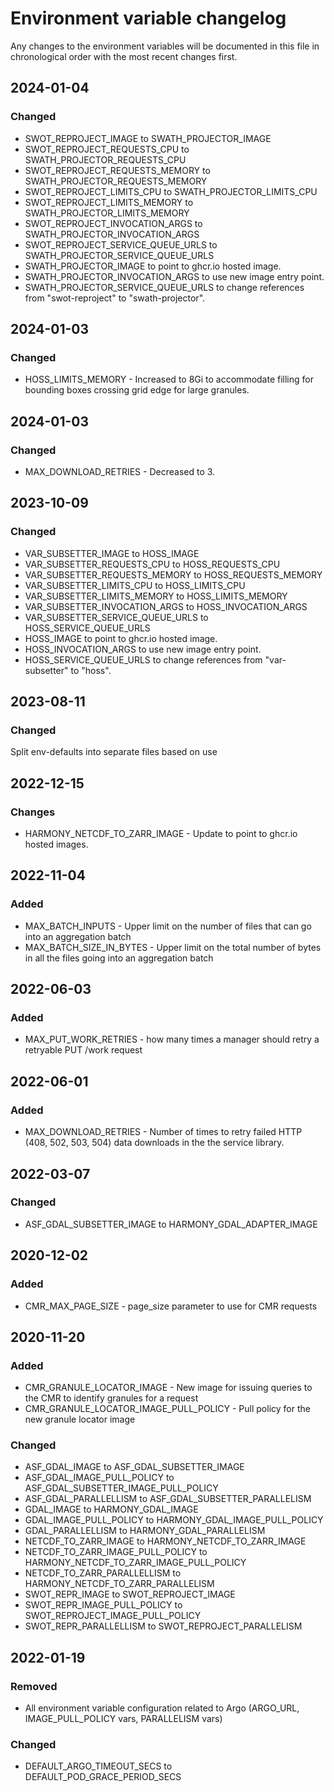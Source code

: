 # Environment variable changelog
Any changes to the environment variables will be documented in this file in chronological
order with the most recent changes first.

## 2024-01-04
### Changed
- SWOT_REPROJECT_IMAGE to SWATH_PROJECTOR_IMAGE
- SWOT_REPROJECT_REQUESTS_CPU to SWATH_PROJECTOR_REQUESTS_CPU
- SWOT_REPROJECT_REQUESTS_MEMORY to SWATH_PROJECTOR_REQUESTS_MEMORY
- SWOT_REPROJECT_LIMITS_CPU to SWATH_PROJECTOR_LIMITS_CPU
- SWOT_REPROJECT_LIMITS_MEMORY to SWATH_PROJECTOR_LIMITS_MEMORY
- SWOT_REPROJECT_INVOCATION_ARGS to SWATH_PROJECTOR_INVOCATION_ARGS
- SWOT_REPROJECT_SERVICE_QUEUE_URLS to SWATH_PROJECTOR_SERVICE_QUEUE_URLS
- SWATH_PROJECTOR_IMAGE to point to ghcr.io hosted image.
- SWATH_PROJECTOR_INVOCATION_ARGS to use new image entry point.
- SWATH_PROJECTOR_SERVICE_QUEUE_URLS to change references from "swot-reproject" to "swath-projector".

## 2024-01-03
### Changed
- HOSS_LIMITS_MEMORY - Increased to 8Gi to accommodate filling for bounding boxes crossing grid edge for large granules.

## 2024-01-03
### Changed
- MAX_DOWNLOAD_RETRIES - Decreased to 3.

## 2023-10-09
### Changed
- VAR_SUBSETTER_IMAGE to HOSS_IMAGE
- VAR_SUBSETTER_REQUESTS_CPU to HOSS_REQUESTS_CPU
- VAR_SUBSETTER_REQUESTS_MEMORY to HOSS_REQUESTS_MEMORY
- VAR_SUBSETTER_LIMITS_CPU to HOSS_LIMITS_CPU
- VAR_SUBSETTER_LIMITS_MEMORY to HOSS_LIMITS_MEMORY
- VAR_SUBSETTER_INVOCATION_ARGS to HOSS_INVOCATION_ARGS
- VAR_SUBSETTER_SERVICE_QUEUE_URLS to HOSS_SERVICE_QUEUE_URLS
- HOSS_IMAGE to point to ghcr.io hosted image.
- HOSS_INVOCATION_ARGS to use new image entry point.
- HOSS_SERVICE_QUEUE_URLS to change references from "var-subsetter" to "hoss".

## 2023-08-11
### Changed
Split env-defaults into separate files based on use

## 2022-12-15
### Changes
- HARMONY_NETCDF_TO_ZARR_IMAGE - Update to point to ghcr.io hosted images.
## 2022-11-04
### Added
- MAX_BATCH_INPUTS - Upper limit on the number of files that can go into an aggregation batch
- MAX_BATCH_SIZE_IN_BYTES - Upper limit on the total number of bytes in all the files going into an aggregation batch

## 2022-06-03
### Added
- MAX_PUT_WORK_RETRIES - how many times a manager should retry a retryable PUT /work request

## 2022-06-01
### Added
- MAX_DOWNLOAD_RETRIES - Number of times to retry failed HTTP (408, 502, 503, 504) data downloads in the the service library.

## 2022-03-07
### Changed
- ASF_GDAL_SUBSETTER_IMAGE to HARMONY_GDAL_ADAPTER_IMAGE

## 2020-12-02
### Added
- CMR_MAX_PAGE_SIZE - page_size parameter to use for CMR requests
## 2020-11-20
### Added
- CMR_GRANULE_LOCATOR_IMAGE - New image for issuing queries to the CMR to identify granules for a request
- CMR_GRANULE_LOCATOR_IMAGE_PULL_POLICY - Pull policy for the new granule locator image

### Changed
- ASF_GDAL_IMAGE to ASF_GDAL_SUBSETTER_IMAGE
- ASF_GDAL_IMAGE_PULL_POLICY to ASF_GDAL_SUBSETTER_IMAGE_PULL_POLICY
- ASF_GDAL_PARALLELLISM to ASF_GDAL_SUBSETTER_PARALLELISM
- GDAL_IMAGE to HARMONY_GDAL_IMAGE
- GDAL_IMAGE_PULL_POLICY to HARMONY_GDAL_IMAGE_PULL_POLICY
- GDAL_PARALLELLISM to HARMONY_GDAL_PARALLELISM
- NETCDF_TO_ZARR_IMAGE to HARMONY_NETCDF_TO_ZARR_IMAGE
- NETCDF_TO_ZARR_IMAGE_PULL_POLICY to HARMONY_NETCDF_TO_ZARR_IMAGE_PULL_POLICY
- NETCDF_TO_ZARR_PARALLELLISM to HARMONY_NETCDF_TO_ZARR_PARALLELISM
- SWOT_REPR_IMAGE to SWOT_REPROJECT_IMAGE
- SWOT_REPR_IMAGE_PULL_POLICY to SWOT_REPROJECT_IMAGE_PULL_POLICY
- SWOT_REPR_PARALLELLISM to SWOT_REPROJECT_PARALLELISM

## 2022-01-19

### Removed
- All environment variable configuration related to Argo (ARGO_URL, IMAGE_PULL_POLICY vars, PARALLELISM vars)

### Changed
- DEFAULT_ARGO_TIMEOUT_SECS to DEFAULT_POD_GRACE_PERIOD_SECS
